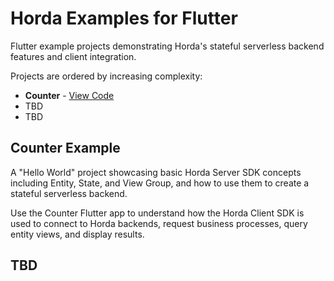 # Horda Examples for Flutter

Flutter example projects demonstrating Horda's stateful serverless backend features and client integration.

Projects are ordered by increasing complexity:

- **Counter** - [View Code](counter/)
- TBD
- TBD

## Counter Example

A "Hello World" project showcasing basic Horda Server SDK concepts including Entity, State, and View Group, and how to use them to create a stateful serverless backend.

Use the Counter Flutter app to understand how the Horda Client SDK is used to connect to Horda backends, request business processes, query entity views, and display results.

## TBD
